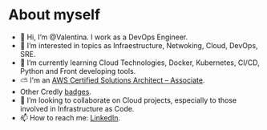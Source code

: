 About myself
==================
- 👋 Hi, I’m @Valentina. I work as a DevOps Engineer.
- 👀 I’m interested in topics as Infraestructure, Netwoking, Cloud, DevOps, SRE.
- 🌱 I’m currently learning Cloud Technologies, Docker, Kubernetes, CI/CD, Python and Front developing tools.
- ⛅️ I'm an [AWS Certified Solutions Architect – Associate](https://www.credly.com/badges/c41733f4-0cfd-42a2-97a3-5661287cb713).
- Other Credly [badges](https://www.credly.com/users/valentina-munoz-valeria.24193fba).
- 💞️ I’m looking to collaborate on Cloud projects, especially to those involved in Infrastructure as Code.
- 📫 How to reach me: [LinkedIn](https://www.linkedin.com/in/valentina-mvaleria).

<!---
vmunozvaleria/vmunozvaleria is a ✨ special ✨ repository because its `README.md` (this file) appears on your GitHub profile.
You can click the Preview link to take a look at your changes.
--->

